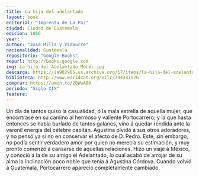 ```yaml
---
title: La hija del adelantado
layout: book
editorial: "Imprenta de La Paz"
ciudad: Ciudad de Guatemala
edicion: 1866
year: 
author: "José Milla y Vidaurre"
nacionalidad: Guatemala
repositorio: "Google Books"
repurl: http://books.google.com 
img: La_hija_del_Adelantado_Morel.jpg
descarga: https://ia902905.us.archive.org/17/items/la-hija-del-adelantado-de-jose-milla-pdf/la-hija-del-adelantado-de-jose-milla%20PDF.pdf
biblioteca: http://www.worldcat.org/oclc/794347526
comprar: https://amzn.to/2DWwAB0
periodo: "Siglo XIX"
feature: 
---
```

 
Un día de tantos quiso la casualidad, ó la mala estrella de aquella mujer, que encontrase en su camino al hermoso y valiente Portocarrero; y la que hasta entonces se había burlado de tantos galanes, vino á quedar rendida ante la varonil energía del célebre capitán. Agustina olvidó á sus otros adoradores, y no pensó ya si no en conservar el afecto de D. Pedro. Este, sin embargo, no podía sentir verdadero amor por quien no merecía su estimación, y muy pronto comenzó á cansarse de aquellas relaciones. Hizo un viaje á México, y conoció á la de su amigo el Adelantado, lo cual acabó de arrojar de su alma la inclinación poco noble que tenía á Agustina Córdova. Cuando volvió á Guatemala, Portocarrero apareció completamente cambiado.

